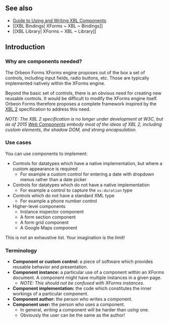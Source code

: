 ## See also

- [Guide to Using and Writing XBL Components](http://wiki.orbeon.com/forms/doc/developer-guide/xbl-components-guide)
- [[XBL Bindings| XForms ~ XBL ~ Bindings]]
- [[XBL Library| XForms ~ XBL ~ Library]]

## Introduction

### Why are components needed?  

The Orbeon Forms XForms engine proposes out of the box a set of controls, including input fields, radio buttons, etc. Those are typically implemented natively within the XForms engine.

Beyond the basic set of controls, there is an obvious need for creating new reusable controls. It would be difficult to modify the XForms engine itself. Orbeon Forms therefore proposes a complete framework inspired by the [XBL 2][1] specification to address this need.

*NOTE: The XBL 2 specification is no longer under development at W3C, but as of 2015 [Web Components](http://webcomponents.org/) embody most of the ideas of XBL 2, including custom elements, the shadow DOM, and strong encapsulation.*

### Use cases   

You can use components to implement:  

* Controls for datatypes which have a native implementation, but where a custom appearance is required
    * For example a custom control for entering a date with dropdown menus rather than a date picker
* Controls for datatypes which do not have a native implementation
    * For example a control to capture the `xs:duration` type  
* Controls which do not have a standard XML type
    * For example a phone number control
* Higher-level components  
    * Instance inspector component
    * A form section component
    * A form grid component
    * A Google Maps component

This is not an exhaustive list. Your imagination is the limit!

### Terminology

* **Component or custom control:** a piece of software which provides reusable behavior and presentation.  
* **Component instance:** a particular use of a component within an XForms document. A component might have multiple instances in a given page.
    * _NOTE: This should not be confused with XForms instances._
* **Component implementation:** the code which constitutes the inner workings of a particular component.  
* **Component author:** the person who writes a component.
* **Component user:** the person who uses a component.
    * In general, _writing_ a component will be harder than _using_ one.
    * Obviously the user can be the same as the author!

[1]: http://www.w3.org/TR/xbl/
